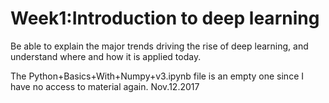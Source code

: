  # Week1:Introduction to deep learning
 
Be able to explain the major trends driving the rise of deep learning, and understand where and how it is applied today.


The Python+Basics+With+Numpy+v3.ipynb file is an empty one since I have no access to material again. Nov.12.2017
